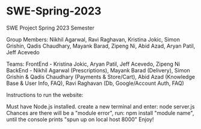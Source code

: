 # SWE-Spring-2023
SWE Project 
Spring 2023 Semester

Group Members: Nikhil Agarwal, Ravi Raghavan, Kristina Jokic, Simon Grishin, Qadis Chaudhary, Mayank Barad, Zipeng Ni, Abid Azad, Aryan Patil, Jeff Acevedo

Teams: 
FrontEnd - Kristina Jokic, Aryan Patil, Jeff Acevedo, Zipeng Ni
BackEnd - Nikhil Agarwal (Prescriptions), Mayank Barad (Delivery), Simon Grishin & Qadis Chaudhary (Payments & Store/Cart),
          Abid Azad (Knowledge Base & User Info, FAQ), Ravi Raghavan (Db, Google/Account Auth, FAQ)

Instructions to run the website:

Must have Node.js installed.
create a new terminal and enter: node server.js 
Chances are there will be a "module error", run: npm install "module name", until the console prints "spun up on local host 8000"
Enjoy!
